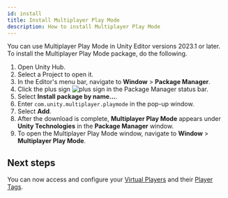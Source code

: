 ```yaml
---
id: install
title: Install Multiplayer Play Mode
description: How to install Multiplayer Play Mode
---
```


You can use Multiplayer Play Mode in Unity Editor versions 2023.1 or later. 
To install the Multiplayer Play Mode package, do the following.

1. Open Unity Hub.
2. Select a Project to open it.
3. In the Editor's menu bar, navigate to **Window** > **Package Manager**.
4. Click the plus sign ![plus sign](/img/add.png) in the Package Manager status bar.
5. Select **Install package by name...**.
6. Enter `com.unity.multiplayer.playmode` in the pop-up window.
7. Select **Add**.
8. After the download is complete, **Multiplayer Play Mode** appears under **Unity Technologies** in the **Package Manager** window.
9. To open the Multiplayer Play Mode window, navigate to **Window** > **Multiplayer Play Mode**.

## Next steps

You can now access and configure your [Virtual Players](../virtual-players) and their [Player Tags](../player-tags).

